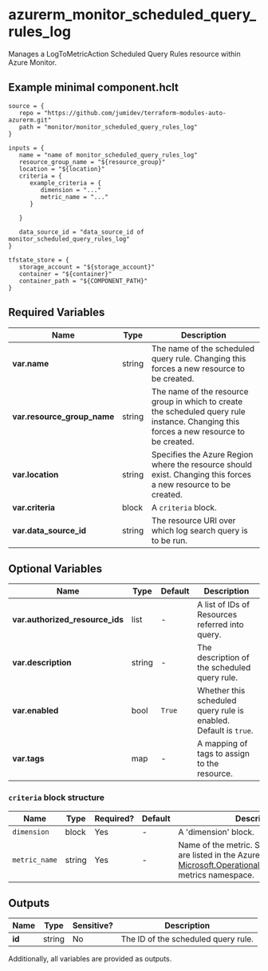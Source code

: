 # azurerm_monitor_scheduled_query_rules_log

Manages a LogToMetricAction Scheduled Query Rules resource within Azure Monitor.

## Example minimal component.hclt

```hcl
source = {
   repo = "https://github.com/jumidev/terraform-modules-auto-azurerm.git" 
   path = "monitor/monitor_scheduled_query_rules_log" 
}

inputs = {
   name = "name of monitor_scheduled_query_rules_log" 
   resource_group_name = "${resource_group}" 
   location = "${location}" 
   criteria = {
      example_criteria = {
         dimension = "..."   
         metric_name = "..."   
      }
  
   }
 
   data_source_id = "data_source_id of monitor_scheduled_query_rules_log" 
}

tfstate_store = {
   storage_account = "${storage_account}" 
   container = "${container}" 
   container_path = "${COMPONENT_PATH}" 
}

```

## Required Variables

| Name | Type |  Description |
| ---- | --------- |  ----------- |
| **var.name** | string |  The name of the scheduled query rule. Changing this forces a new resource to be created. | 
| **var.resource_group_name** | string |  The name of the resource group in which to create the scheduled query rule instance. Changing this forces a new resource to be created. | 
| **var.location** | string |  Specifies the Azure Region where the resource should exist. Changing this forces a new resource to be created. | 
| **var.criteria** | block |  A `criteria` block. | 
| **var.data_source_id** | string |  The resource URI over which log search query is to be run. | 

## Optional Variables

| Name | Type |  Default  |  Description |
| ---- | --------- |  ----------- | ----------- |
| **var.authorized_resource_ids** | list |  -  |  A list of IDs of Resources referred into query. | 
| **var.description** | string |  -  |  The description of the scheduled query rule. | 
| **var.enabled** | bool |  `True`  |  Whether this scheduled query rule is enabled. Default is `true`. | 
| **var.tags** | map |  -  |  A mapping of tags to assign to the resource. | 

### `criteria` block structure

| Name | Type | Required? | Default | Description |
| ---- | ---- | --------- | ------- | ----------- |
| `dimension` | block | Yes | - | A 'dimension' block. |
| `metric_name` | string | Yes | - | Name of the metric. Supported metrics are listed in the Azure Monitor [Microsoft.OperationalInsights/workspaces](https://docs.microsoft.com/azure/azure-monitor/platform/metrics-supported#microsoftoperationalinsightsworkspaces) metrics namespace. |



## Outputs

| Name | Type | Sensitive? | Description |
| ---- | ---- | --------- | --------- |
| **id** | string | No  | The ID of the scheduled query rule. | 

Additionally, all variables are provided as outputs.
